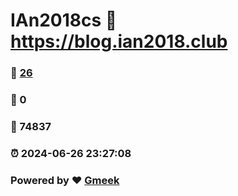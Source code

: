 # IAn2018cs :link: https://blog.ian2018.club 
### :page_facing_up: [26](https://blog.ian2018.club/tag.html) 
### :speech_balloon: 0 
### :hibiscus: 74837 
### :alarm_clock: 2024-06-26 23:27:08 
### Powered by :heart: [Gmeek](https://github.com/Meekdai/Gmeek)
